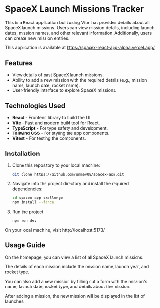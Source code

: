 # SpaceX Launch Missions Tracker

This is a React application built using Vite that provides details about all SpaceX launch missions. Users can view mission details, including launch dates, mission names, and other relevant information. Additionally, users can create new mission entries.

This application is available at https://spacex-react-app-alpha.vercel.app/

## Features

- View details of past SpaceX launch missions.
- Ability to add a new mission with the required details (e.g., mission name, launch date, rocket name).
- User-friendly interface to explore SpaceX missions.

## Technologies Used

- **React** - Frontend library to build the UI.
- **Vite** - Fast and modern build tool for React.
- **TypeScript** - For type safety and development.
- **Tailwind CSS** - For styling the app components.
- **Vitest** - For testing the components.

## Installation

1. Clone this repository to your local machine:

   ```bash
   git clone https://github.com/unmey08/spacex-app.git
   ```

2. Navigate into the project directory and install the required dependencies:

   ```bash
   cd spacex-app-challenge
   npm install --force
   ```

3. Run the project

   ```bash
   npm run dev
   ```

On your local machine, visit http://localhost:5173/

## Usage Guide

On the homepage, you can view a list of all SpaceX launch missions.

The details of each mission include the mission name, launch year, and rocket type.

You can also add a new mission by filling out a form with the mission's name, launch date, rocket type, and details about the mission.

After adding a mission, the new mission will be displayed in the list of launches.
